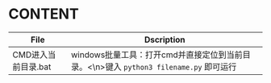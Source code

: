# CONTENT

File|Dscription
---|---
CMD进入当前目录.bat|windows批量工具：打开cmd并直接定位到当前目录。<\n>键入 `python3 filename.py` 即可运行
